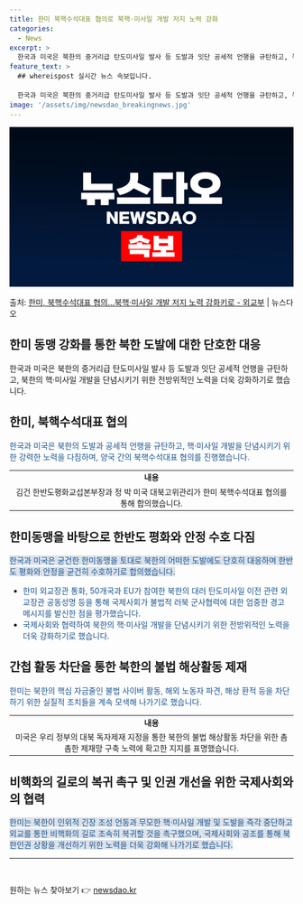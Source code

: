 ```yaml
---
title: 한미 북핵수석대표 협의로 북핵·미사일 개발 저지 노력 강화
categories:
  - News
excerpt: >
  한국과 미국은 북한의 중거리급 탄도미사일 발사 등 도발과 잇단 공세적 언행을 규탄하고, 북한의 핵미사일 개발…
feature_text: >
  ## whereispost 실시간 뉴스 속보입니다.

  한국과 미국은 북한의 중거리급 탄도미사일 발사 등 도발과 잇단 공세적 언행을 규탄하고, 북한의 핵미사일 개발…
image: '/assets/img/newsdao_breakingnews.jpg'
---
```


![뉴스다오 속보](/assets/img/newsdao_breakingnews.jpg)

<p>출처: <a href="https://newsdao.kr/3045" rel="dofollow">한미, 북핵수석대표 협의…북핵·미사일 개발 저지 노력 강화키로 - 외교부</a> | 뉴스다오</p>

<h2>한미 동맹 강화를 통한 북한 도발에 대한 단호한 대응</h2>
<p data-ke-size="size16">한국과 미국은 북한의 중거리급 탄도미사일 발사 등 도발과 잇단 공세적 언행을 규탄하고, 북한의 핵·미사일 개발을 단념시키기 위한 전방위적인 노력을 더욱 강화하기로 했습니다.</p>

<h2 data-ke-size="size26">한미, 북핵수석대표 협의</h2>
<p><span style="color: #1a5490;">한국과 미국은 북한의 도발과 공세적 언행을 규탄하고, 핵·미사일 개발을 단념시키기 위한 강력한 노력을 다짐하며, 양국 간의 북핵수석대표 협의를 진행했습니다.</span></p>
<table>
  <tr>
    <td style="text-align: center; height: 17px;"><b>내용</b></td>
  </tr>
  <tr>
    <td style="text-align: center; height: 17px;">김건 한반도평화교섭본부장과 정 박 미국 대북고위관리가 한미 북핵수석대표 협의를 통해 합의했습니다.</td>
  </tr>
</table>

<h2 data-ke-size="size26">한미동맹을 바탕으로 한반도 평화와 안정 수호 다짐</h2>
<p><span style="background-color: #21538527; color: #1a5490;">한국과 미국은 굳건한 한미동맹을 토대로 북한의 어떠한 도발에도 단호히 대응하며 한반도 평화와 안정을 굳건히 수호하기로 합의했습니다.</span></p>
<ul>
  <li><span style="color: #1a5490;">한미 외교장관 통화, 50개국과 EU가 참여한 북한의 대러 탄도미사일 이전 관련 외교장관 공동성명 등을 통해 국제사회가 불법적 러북 군사협력에 대한 엄중한 경고 메시지를 발신한 점을 평가했습니다.</span></li>
  <li><span style="color: #1a5490;">국제사회와 협력하여 북한의 핵·미사일 개발을 단념시키기 위한 전방위적인 노력을 더욱 강화하기로 했습니다.</span></li>
</ul>

<h2 data-ke-size="size26">간첩 활동 차단을 통한 북한의 불법 해상활동 제재</h2>
<p><span style="color: #1a5490;">한미는 북한의 핵심 자금줄인 불법 사이버 활동, 해외 노동자 파견, 해상 환적 등을 차단하기 위한 실질적 조치들을 계속 모색해 나가기로 했습니다.</span></p>
<table>
  <tr>
    <td style="text-align: center; height: 17px;"><b>내용</b></td>
  </tr>
  <tr>
    <td style="text-align: center; height: 17px;">미국은 우리 정부의 대북 독자제재 지정을 통한 북한의 불법 해상활동 차단을 위한 촘촘한 제재망 구축 노력에 확고한 지지를 표명했습니다.</td>
  </tr>
</table>

<h2 data-ke-size="size26">비핵화의 길로의 복귀 촉구 및 인권 개선을 위한 국제사회와의 협력</h2>
<p><span style="background-color: #21538527; color: #1a5490;">한미는 북한이 인위적 긴장 조성 언동과 무모한 핵·미사일 개발 및 도발을 즉각 중단하고 외교를 통한 비핵화의 길로 조속히 복귀할 것을 촉구했으며, 국제사회와 공조를 통해 북한인권 상황을 개선하기 위한 노력을 더욱 강화해 나가기로 했습니다.</span></p>
<hr>
<p data-ke-size="size16">&nbsp;</p> 

원하는 뉴스 찾아보기 👉 <a href="https://newsdao.kr" rel="dofollow">newsdao.kr</a>


